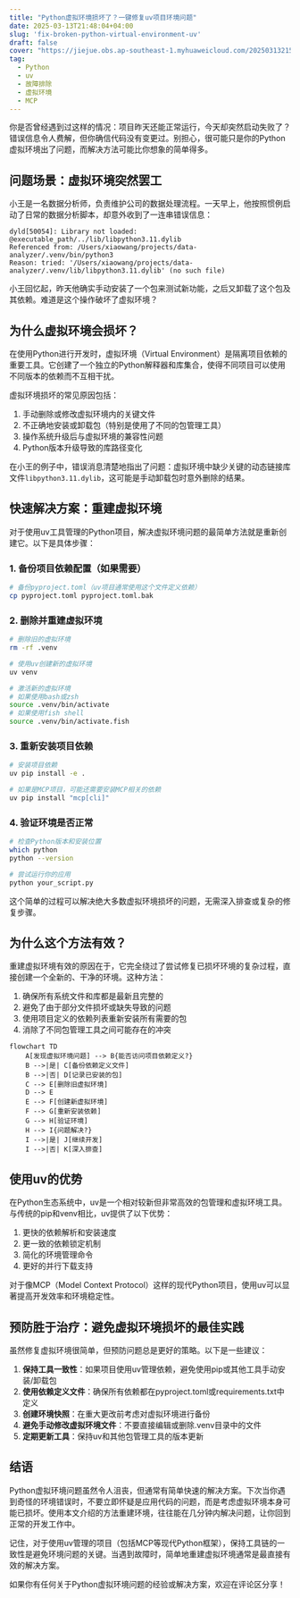 ```yaml
---
title: "Python虚拟环境损坏了？一键修复uv项目环境问题"
date: 2025-03-13T21:48:04+04:00
slug: 'fix-broken-python-virtual-environment-uv'
draft: false
cover: "https://jiejue.obs.ap-southeast-1.myhuaweicloud.com/20250313215012469.webp"
tag:
  - Python
  - uv
  - 故障排除
  - 虚拟环境
  - MCP
---
```


你是否曾经遇到过这样的情况：项目昨天还能正常运行，今天却突然启动失败了？错误信息令人费解，但你确信代码没有变更过。别担心，很可能只是你的Python虚拟环境出了问题，而解决方法可能比你想象的简单得多。

<!--more-->

## 问题场景：虚拟环境突然罢工

小王是一名数据分析师，负责维护公司的数据处理流程。一天早上，他按照惯例启动了日常的数据分析脚本，却意外收到了一连串错误信息：

```
dyld[50054]: Library not loaded: @executable_path/../lib/libpython3.11.dylib
Referenced from: /Users/xiaowang/projects/data-analyzer/.venv/bin/python3
Reason: tried: '/Users/xiaowang/projects/data-analyzer/.venv/lib/libpython3.11.dylib' (no such file)
```

小王回忆起，昨天他确实手动安装了一个包来测试新功能，之后又卸载了这个包及其依赖。难道是这个操作破坏了虚拟环境？

## 为什么虚拟环境会损坏？

在使用Python进行开发时，虚拟环境（Virtual Environment）是隔离项目依赖的重要工具。它创建了一个独立的Python解释器和库集合，使得不同项目可以使用不同版本的依赖而不互相干扰。

虚拟环境损坏的常见原因包括：

1. 手动删除或修改虚拟环境内的关键文件
2. 不正确地安装或卸载包（特别是使用了不同的包管理工具）
3. 操作系统升级后与虚拟环境的兼容性问题
4. Python版本升级导致的库路径变化

在小王的例子中，错误消息清楚地指出了问题：虚拟环境中缺少关键的动态链接库文件`libpython3.11.dylib`，这可能是手动卸载包时意外删除的结果。

## 快速解决方案：重建虚拟环境

对于使用uv工具管理的Python项目，解决虚拟环境问题的最简单方法就是重新创建它。以下是具体步骤：

### 1. 备份项目依赖配置（如果需要）

```bash
# 备份pyproject.toml（uv项目通常使用这个文件定义依赖）
cp pyproject.toml pyproject.toml.bak
```

### 2. 删除并重建虚拟环境

```bash
# 删除旧的虚拟环境
rm -rf .venv

# 使用uv创建新的虚拟环境
uv venv

# 激活新的虚拟环境
# 如果使用bash或zsh
source .venv/bin/activate
# 如果使用fish shell
source .venv/bin/activate.fish
```

### 3. 重新安装项目依赖

```bash
# 安装项目依赖
uv pip install -e .

# 如果是MCP项目，可能还需要安装MCP相关的依赖
uv pip install "mcp[cli]"
```

### 4. 验证环境是否正常

```bash
# 检查Python版本和安装位置
which python
python --version

# 尝试运行你的应用
python your_script.py
```

这个简单的过程可以解决绝大多数虚拟环境损坏的问题，无需深入排查或复杂的修复步骤。

## 为什么这个方法有效？

重建虚拟环境有效的原因在于，它完全绕过了尝试修复已损坏环境的复杂过程，直接创建一个全新的、干净的环境。这种方法：

1. 确保所有系统文件和库都是最新且完整的
2. 避免了由于部分文件损坏或缺失导致的问题
3. 使用项目定义的依赖列表重新安装所有需要的包
4. 消除了不同包管理工具之间可能存在的冲突

```mermaid
flowchart TD
    A[发现虚拟环境问题] --> B{能否访问项目依赖定义?}
    B -->|是| C[备份依赖定义文件]
    B -->|否| D[记录已安装的包]
    C --> E[删除旧虚拟环境]
    D --> E
    E --> F[创建新虚拟环境]
    F --> G[重新安装依赖]
    G --> H[验证环境]
    H --> I{问题解决?}
    I -->|是| J[继续开发]
    I -->|否| K[深入排查]
```

## 使用uv的优势

在Python生态系统中，uv是一个相对较新但非常高效的包管理和虚拟环境工具。与传统的pip和venv相比，uv提供了以下优势：

1. 更快的依赖解析和安装速度
2. 更一致的依赖锁定机制
3. 简化的环境管理命令
4. 更好的并行下载支持

对于像MCP（Model Context Protocol）这样的现代Python项目，使用uv可以显著提高开发效率和环境稳定性。

## 预防胜于治疗：避免虚拟环境损坏的最佳实践

虽然修复虚拟环境很简单，但预防问题总是更好的策略。以下是一些建议：

1. **保持工具一致性**：如果项目使用uv管理依赖，避免使用pip或其他工具手动安装/卸载包
2. **使用依赖定义文件**：确保所有依赖都在pyproject.toml或requirements.txt中定义
3. **创建环境快照**：在重大更改前考虑对虚拟环境进行备份
4. **避免手动修改虚拟环境文件**：不要直接编辑或删除.venv目录中的文件
5. **定期更新工具**：保持uv和其他包管理工具的版本更新

## 结语

Python虚拟环境问题虽然令人沮丧，但通常有简单快速的解决方案。下次当你遇到奇怪的环境错误时，不要立即怀疑是应用代码的问题，而是考虑虚拟环境本身可能已损坏。使用本文介绍的方法重建环境，往往能在几分钟内解决问题，让你回到正常的开发工作中。

记住，对于使用uv管理的项目（包括MCP等现代Python框架），保持工具链的一致性是避免环境问题的关键。当遇到故障时，简单地重建虚拟环境通常是最直接有效的解决方案。

如果你有任何关于Python虚拟环境问题的经验或解决方案，欢迎在评论区分享！
